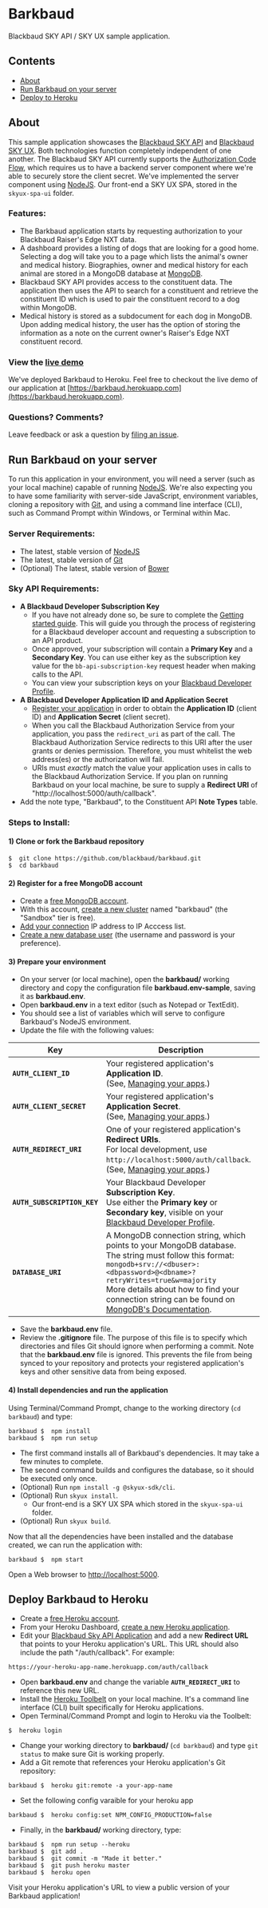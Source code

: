 # Barkbaud

Blackbaud SKY API / SKY UX sample application.

## Contents
- [About](#about)
- [Run Barkbaud on your server](#getting-started)
- [Deploy to Heroku](#deploy)

<h2 id="about">About</h2>

This sample application showcases the [Blackbaud SKY API](https://developer.blackbaud.com/skyapi/) and [Blackbaud SKY UX](http://developer.blackbaud.com/skyux). Both technologies function completely independent of one another.  The Blackbaud SKY API currently supports the [Authorization Code Flow](https://developer.blackbaud.com/skyapi/docs/authorization/auth-code-flow), which requires us to have a backend server component where we're able to securely store the client secret. We've implemented the server component using [NodeJS](https://nodejs.org/).  Our front-end a SKY UX SPA, stored in the `skyux-spa-ui` folder.

### Features:
- The Barkbaud application starts by requesting authorization to your Blackbaud Raiser's Edge NXT data.
- A dashboard provides a listing of dogs that are looking for a good home. Selecting a dog will take you to a page which lists the animal's owner and medical history. Biographies, owner and medical history for each animal are stored in a MongoDB database at [MongoDB](https://www.mongodb.com/).
- Blackbaud SKY API provides access to the constituent data. The application then uses the API to search for a constituent and retrieve the constituent ID which is used to pair the constituent record to a dog within MongoDB.
- Medical history is stored as a subdocument for each dog in MongoDB. Upon adding medical history, the user has the option of storing the information as a note on the current owner's Raiser's Edge NXT constituent record.

### View the [live demo](https://barkbaud.herokuapp.com)
We've deployed Barkbaud to Heroku. Feel free to checkout the live demo of our application at [https://barkbaud.herokuapp.com](https://barkbaud.herokuapp.com).

### Questions? Comments?
Leave feedback or ask a question by [filing an issue](https://github.com/blackbaud/barkbaud/issues).

<h2 id="getting-started">Run Barkbaud on your server</h2>

To run this application in your environment, you will need a server (such as your local machine) capable of running [NodeJS](https://nodejs.org/). We're also expecting you to have some familiarity with server-side JavaScript, environment variables, cloning a repository with [Git](https://git-scm.com/downloads), and using a command line interface (CLI), such as Command Prompt within Windows, or Terminal within Mac.

### Server Requirements:

- The latest, stable version of [NodeJS](https://nodejs.org/)
- The latest, stable version of [Git](https://git-scm.com/)
- (Optional) The latest, stable version of [Bower](http://bower.io/#install-bower)

### Sky API Requirements:

- **A Blackbaud Developer Subscription Key**
    - If you have not already done so, be sure to complete the [Getting started guide](https://developer.blackbaud.com/skyapi/docs/getting-started). This will guide you through the process of registering for a Blackbaud developer account and requesting a subscription to an API product.
    - Once approved, your subscription will contain a **Primary Key** and a **Secondary Key**.  You can use either key as the subscription key value for the `bb-api-subscription-key` request header when making calls to the API.
    - You can view your subscription keys on your [Blackbaud Developer Profile](https://developer.sky.blackbaud.com/developer).
- **A Blackbaud Developer Application ID and Application Secret**
    - [Register your application](https://developer.blackbaud.com/apps/) in order to obtain the **Application ID** (client ID) and **Application Secret** (client secret).
    - When you call the Blackbaud Authorization Service from your application, you pass the `redirect_uri` as part of the call. The Blackbaud Authorization Service redirects to this URI after the user grants or denies permission. Therefore, you must whitelist the web address(es) or the authorization will fail.
    - URIs must _exactly_ match the value your application uses in calls to the Blackbaud Authorization Service. If you plan on running Barkbaud on your local machine, be sure to supply a **Redirect URI** of "http://localhost:5000/auth/callback".
- Add the note type, "Barkbaud", to the Constituent API **Note Types** table.

### Steps to Install:

#### 1)  Clone or fork the Barkbaud repository

```
$  git clone https://github.com/blackbaud/barkbaud.git
$  cd barkbaud
```

#### 2)  Register for a free MongoDB account

- Create a [free MongoDB account](https://www.mongodb.com/cloud/atlas/signup).
- With this account, [create a new cluster](https://docs.atlas.mongodb.com/tutorial/deploy-free-tier-cluster/) named "barkbaud" (the "Sandbox" tier is free).
- [Add your connection](https://docs.atlas.mongodb.com/security/add-ip-address-to-list/) IP address to IP Acccess list.
- [Create a new database user](https://docs.atlas.mongodb.com/tutorial/create-mongodb-user-for-cluster/) (the username and password is your preference).

#### 3)  Prepare your environment

- On your server (or local machine), open the **barkbaud/** working directory and copy the configuration file **barkbaud.env-sample**, saving it as **barkbaud.env**.
- Open **barkbaud.env** in a text editor (such as Notepad or TextEdit).
- You should see a list of variables which will serve to configure Barkbaud's NodeJS environment.
- Update the file with the following values:

| Key | Description |
|---|---|
| **`AUTH_CLIENT_ID`** | Your registered application's **Application ID**.<br >(See, [Managing your apps](https://developer.blackbaud.com/apps/).) |
| **`AUTH_CLIENT_SECRET`** | Your registered application's **Application Secret**.<br>(See, [Managing your apps](https://developer.blackbaud.com/apps/).) |
| **`AUTH_REDIRECT_URI`** | One of your registered application's **Redirect URIs**. <br>For local development, use `http://localhost:5000/auth/callback`. <br>(See, [Managing your apps](https://developer.blackbaud.com/apps/).)  |
| **`AUTH_SUBSCRIPTION_KEY`** | Your Blackbaud Developer **Subscription Key**.<br>Use either the **Primary key** or **Secondary key**, visible on your [Blackbaud Developer Profile](https://developer.sky.blackbaud.com/developer). |
| **`DATABASE_URI`** | A MongoDB connection string, which points to your MongoDB database.<br>The string must follow this format: <br>`mongodb+srv://<dbuser>:<dbpassword>@<dbname>?retryWrites=true&w=majority`<br>More details about how to find your connection string can be found on [MongoDB's Documentation](https://docs.atlas.mongodb.com/tutorial/connect-to-your-cluster/). |

- Save the **barkbaud.env** file.
- Review the **.gitignore** file.  The purpose of this file is to specify which directories and files Git should ignore when performing a commit. Note that the **barkbaud.env** file is ignored. This prevents the file from being synced to your repository and protects your registered application's keys and other sensitive data from being exposed.

#### 4)  Install dependencies and run the application

Using Terminal/Command Prompt, change to the working directory (`cd barkbaud`) and type:

```
barkbaud $  npm install
barkbaud $  npm run setup
```

- The first command installs all of Barkbaud's dependencies. It may take a few minutes to complete.
- The second command builds and configures the database, so it should be executed only once.
- (Optional) Run `npm install -g @skyux-sdk/cli`.
- (Optional) Run `skyux install`.
    - Our front-end is a SKY UX SPA which stored in the `skyux-spa-ui` folder.
- (Optional) Run `skyux build`.

Now that all the dependencies have been installed and the database created, we can run the application with:

```
barkbaud $  npm start
```

Open a Web browser to <a href="http://localhost:5000">http://localhost:5000</a>.

<h2 id="deploy">Deploy Barkbaud to Heroku</h2>

- Create a [free Heroku account](https://signup.heroku.com/login).
- From your Heroku Dashboard, [create a new Heroku application](https://dashboard.heroku.com/new).
- Edit your [Blackbaud Sky API Application](https://developer.blackbaud.com/apps/) and add a new **Redirect URL** that points to your Heroku application's URL. This URL should also include the path "/auth/callback". For example:
```
https://your-heroku-app-name.herokuapp.com/auth/callback
```
- Open **barkbaud.env** and change the variable **`AUTH_REDIRECT_URI`** to reference this new URL.
- Install the [Heroku Toolbelt](https://toolbelt.heroku.com/) on your local machine. It's a command line interface (CLI) built specifically for Heroku applications.
- Open Terminal/Command Prompt and login to Heroku via the Toolbelt:

```
$  heroku login
```

- Change your working directory to **barkbaud/** (`cd barkbaud`) and type `git status` to make sure Git is working properly.
- Add a Git remote that references your Heroku application's Git repository:

```
barkbaud $  heroku git:remote -a your-app-name
```

- Set the following config varaible for your heroku app

```
barkbaud $  heroku config:set NPM_CONFIG_PRODUCTION=false
```

- Finally, in the **barkbaud/** working directory, type:

```
barkbaud $  npm run setup --heroku
barkbaud $  git add .
barkbaud $  git commit -m "Made it better."
barkbaud $  git push heroku master
barkbaud $  heroku open
```
Visit your Heroku application's URL to view a public version of your Barkbaud application!
